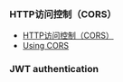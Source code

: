 ### HTTP访问控制（CORS）
+ [HTTP访问控制（CORS）](https://developer.mozilla.org/zh-CN/docs/Web/HTTP/Access_control_CORS)
+ [Using CORS](https://www.html5rocks.com/en/tutorials/cors/)

### JWT authentication
